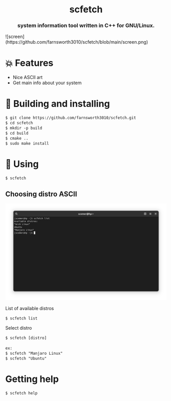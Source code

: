 <h1 align="center">scfetch</h1>
<h3 align="center"> system information tool written in C++ for GNU/Linux.</h3>
![screen](https://github.com/farnsworth3010/scfetch/blob/main/screen.png)


# 💥 Features

* Nice ASCII art
* Get main info about your system
# 💾 Building and installing

```
$ git clone https://github.com/farnsworth3010/scfetch.git
$ cd scfetch
$ mkdir -p build
$ cd build
$ cmake ..
$ sudo make install
```

# 🏃 Using

```
$ scfetch
```

## Choosing distro ASCII
![screenlist](https://github.com/farnsworth3010/scfetch/blob/main/screenlist.png)

List of available distros 
```
$ scfetch list
```

Select distro
```
$ scfetch [distro]

ex:
$ scfetch "Manjaro Linux"
$ scfetch "Ubuntu"
```

# Getting help

```
$ scfetch help
```